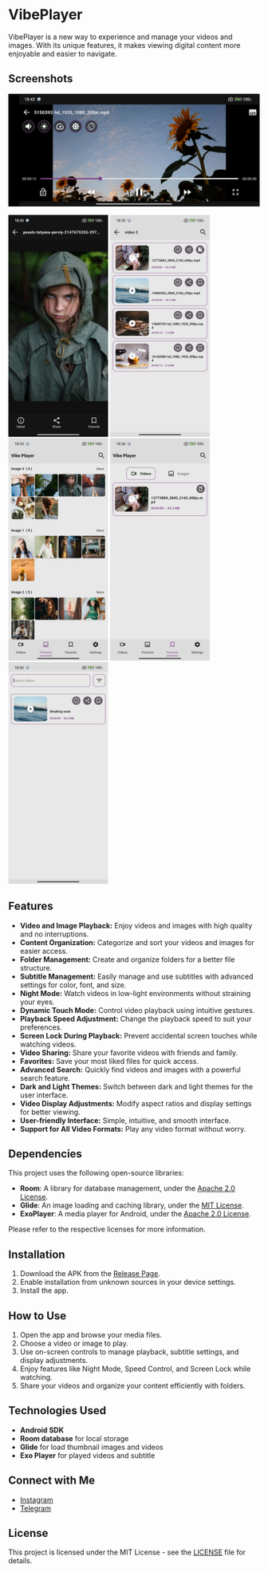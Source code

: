 # VibePlayer

VibePlayer is a new way to experience and manage your videos and images. With its unique features, it makes viewing digital content more enjoyable and easier to navigate.

## Screenshots

<img src="Screenshot_2025-01-06-18-42-14-705_com.rarestardev.vibeplayer.jpg" width="800" />

<img src="Screenshot_2025-01-06-18-43-59-603_com.rarestardev.vibeplayer.jpg" width="200" /> <img src="Screenshot_2025-01-06-18-35-29-749_com.rarestardev.vibeplayer.jpg" width="200" /> <img src="Screenshot_2025-01-06-18-34-58-535_com.rarestardev.vibeplayer.jpg" width="200" /> <img src="Screenshot_2025-01-06-18-36-06-647_com.rarestardev.vibeplayer.jpg" width="200" /> <img src="Screenshot_2025-01-06-18-36-24-526_com.rarestardev.vibeplayer.jpg" width="200" />

## Features

- **Video and Image Playback:** Enjoy videos and images with high quality and no interruptions.
- **Content Organization:** Categorize and sort your videos and images for easier access.
- **Folder Management:** Create and organize folders for a better file structure.
- **Subtitle Management:** Easily manage and use subtitles with advanced settings for color, font, and size.
- **Night Mode:** Watch videos in low-light environments without straining your eyes.
- **Dynamic Touch Mode:** Control video playback using intuitive gestures.
- **Playback Speed Adjustment:** Change the playback speed to suit your preferences.
- **Screen Lock During Playback:** Prevent accidental screen touches while watching videos.
- **Video Sharing:** Share your favorite videos with friends and family.
- **Favorites:** Save your most liked files for quick access.
- **Advanced Search:** Quickly find videos and images with a powerful search feature.
- **Dark and Light Themes:** Switch between dark and light themes for the user interface.
- **Video Display Adjustments:** Modify aspect ratios and display settings for better viewing.
- **User-friendly Interface:** Simple, intuitive, and smooth interface.
- **Support for All Video Formats:** Play any video format without worry.

 ## Dependencies

This project uses the following open-source libraries:

- **Room**: A library for database management, under the [Apache 2.0 License](https://opensource.org/licenses/Apache-2.0).
- **Glide**: An image loading and caching library, under the [MIT License](https://opensource.org/licenses/MIT).
- **ExoPlayer**: A media player for Android, under the [Apache 2.0 License](https://opensource.org/licenses/Apache-2.0).

Please refer to the respective licenses for more information.


## Installation

1. Download the APK from the [Release Page](https://github.com/Rarestardev/VibePlayer/releases/download/release-1.0.0/Vibe.Player.apk).
2. Enable installation from unknown sources in your device settings.
3. Install the app.

## How to Use

1. Open the app and browse your media files.
2. Choose a video or image to play.
3. Use on-screen controls to manage playback, subtitle settings, and display adjustments.
4. Enjoy features like Night Mode, Speed Control, and Screen Lock while watching.
5. Share your videos and organize your content efficiently with folders.

## Technologies Used

- **Android SDK**
- **Room database** for local storage
- **Glide** for load thumbnail images and videos
- **Exo Player** for played videos and subtitle

 ## Connect with Me

- [Instagram](https://www.instagram.com/rarestar.dev)
- [Telegram](https://t.me/Rarestar_dev)


## License

This project is licensed under the MIT License - see the [LICENSE](LICENSE) file for details.
